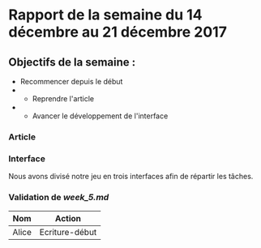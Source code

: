 
# Rapport de la semaine du 14 décembre au 21 décembre 2017

## Objectifs de la semaine : 
* Recommencer depuis le début
* * Reprendre l'article 
* * Avancer le développement de l'interface

### Article 

### Interface

Nous avons divisé notre jeu en trois interfaces afin de répartir les tâches. 

### Validation de *week_5.md*
 
| Nom | Action |
| --- | ------ |
| Alice | Ecriture-début |
